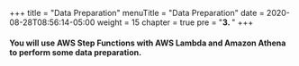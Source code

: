 +++
title = "Data Preparation"
menuTitle = "Data Preparation"
date = 2020-08-28T08:56:14-05:00
weight = 15
chapter = true
pre = "<b>3. </b>"
+++

#### You will use AWS Step Functions with AWS Lambda and Amazon Athena to perform some data preparation.
